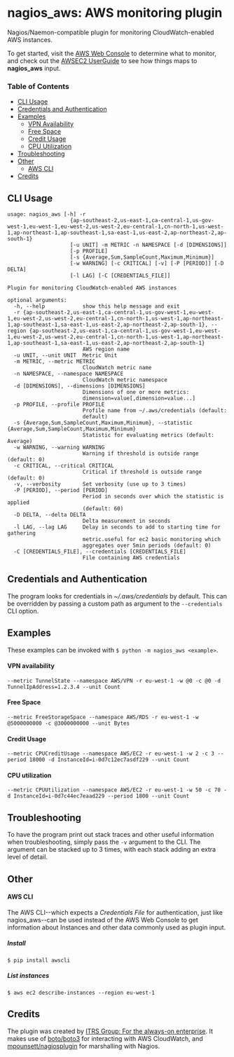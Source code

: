 # nagios_aws: AWS monitoring plugin

Nagios/Naemon-compatible plugin for monitoring CloudWatch-enabled AWS instances.

To get started, visit the [AWS Web Console](https://console.aws.amazon.com/cloudwatch) to determine what to monitor, and
check out
the [AWSEC2 UserGuide](https://docs.aws.amazon.com/AWSEC2/latest/UserGuide/viewing_metrics_with_cloudwatch.html) to see
how things maps to **nagios_aws** input.

### Table of Contents

- [CLI Usage](#cli-usage)
- [Credentials and Authentication](#credentials-and-authentication)
- [Examples](#examples)
    * [VPN Availability](#vpn-availability)
    * [Free Space](#free-space)
    * [Credit Usage](#credit-usage)
    * [CPU Utilization](#cpu-utilization)
- [Troubleshooting](#troubleshooting)
- [Other](#other)
    * [AWS CLI](#aws-cli)
- [Credits](#credits)

## CLI Usage

```
usage: nagios_aws [-h] -r
                    {ap-southeast-2,us-east-1,ca-central-1,us-gov-west-1,eu-west-1,eu-west-2,us-west-2,eu-central-1,cn-north-1,us-west-1,ap-northeast-1,ap-southeast-1,sa-east-1,us-east-2,ap-northeast-2,ap-south-1}
                    [-u UNIT] -m METRIC -n NAMESPACE [-d [DIMENSIONS]]
                    [-p PROFILE]
                    [-s {Average,Sum,SampleCount,Maximum,Minimum}]
                    [-w WARNING] [-c CRITICAL] [-v] [-P [PERIOD]] [-D DELTA]
                    [-l LAG] [-C [CREDENTIALS_FILE]]

Plugin for monitoring CloudWatch-enabled AWS instances

optional arguments:
  -h, --help            show this help message and exit
  -r {ap-southeast-2,us-east-1,ca-central-1,us-gov-west-1,eu-west-1,eu-west-2,us-west-2,eu-central-1,cn-north-1,us-west-1,ap-northeast-1,ap-southeast-1,sa-east-1,us-east-2,ap-northeast-2,ap-south-1}, --region {ap-southeast-2,us-east-1,ca-central-1,us-gov-west-1,eu-west-1,eu-west-2,us-west-2,eu-central-1,cn-north-1,us-west-1,ap-northeast-1,ap-southeast-1,sa-east-1,us-east-2,ap-northeast-2,ap-south-1}
                        AWS region name
  -u UNIT, --unit UNIT  Metric Unit
  -m METRIC, --metric METRIC
                        CloudWatch metric name
  -n NAMESPACE, --namespace NAMESPACE
                        CloudWatch metric namespace
  -d [DIMENSIONS], --dimensions [DIMENSIONS]
                        Dimensions of one or more metrics:
                        dimension=value[,dimension=value...]
  -p PROFILE, --profile PROFILE
                        Profile name from ~/.aws/credentials (default:
                        default)
  -s {Average,Sum,SampleCount,Maximum,Minimum}, --statistic {Average,Sum,SampleCount,Maximum,Minimum}
                        Statistic for evaluating metrics (default: Average)
  -w WARNING, --warning WARNING
                        Warning if threshold is outside range (default: 0)
  -c CRITICAL, --critical CRITICAL
                        Critical if threshold is outside range (default: 0)
  -v, --verbosity       Set verbosity (use up to 3 times)
  -P [PERIOD], --period [PERIOD]
                        Period in seconds over which the statistic is applied
                        (default: 60)
  -D DELTA, --delta DELTA
                        Delta measurement in seconds
  -l LAG, --lag LAG     Delay in seconds to add to starting time for gathering
                        metric.useful for ec2 basic monitoring which
                        aggregates over 5min periods (default: 0)
  -C [CREDENTIALS_FILE], --credentials [CREDENTIALS_FILE]
                        File containing AWS credentials
```

## Credentials and Authentication

The program looks for credentials in *~/.aws/credentials* by default. This can be overridden by passing a custom path as
argument to the `--credentials` CLI option.

## Examples

These examples can be invoked with `$ python -m nagios_aws <example>`.

#### VPN availability

```
--metric TunnelState --namespace AWS/VPN -r eu-west-1 -w @0 -c @0 -d TunnelIpAddress=1.2.3.4 --unit Count
```

#### Free Space

```
--metric FreeStorageSpace --namespace AWS/RDS -r eu-west-1 -w @5000000000 -c @3000000000 --unit Bytes
```

#### Credit Usage

```
--metric CPUCreditUsage --namespace AWS/EC2 -r eu-west-1 -w 2 -c 3 --period 18000 -d InstanceId=i-0d7c12ec7asdf229 --unit Count
```

#### CPU utilization

```
--metric CPUUtilization --namespace AWS/EC2 -r eu-west-1 -w 50 -c 70 -d InstanceId=i-0d7c44ec7eaad229 --period 1800 --unit Count
```

## Troubleshooting

To have the program print out stack traces and other useful information when troubleshooting, simply pass the `-v`
argument to the CLI. The argument can be stacked up to 3 times, with each stack adding an extra level of detail.

## Other

#### AWS CLI

The AWS CLI--which expects a *Credentials File* for authentication, just like nagios_aws--can be used instead of the AWS
Web Console to get information about Instances and other data commonly used as plugin input.

##### Install

```
$ pip install awscli
```

##### List instances

```
$ aws ec2 describe-instances --region eu-west-1
```

## Credits

The plugin was created by [ITRS Group: For the always-on enterprise](https://github.com/ITRS-Group). It makes use
of [boto/boto3](https://github.com/boto/boto3) for interacting with AWS CloudWatch,
and [mpounsett/nagiosplugin](https://github.com/mpounsett/nagiosplugin) for marshalling with Nagios.
